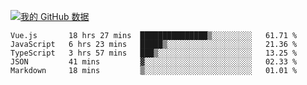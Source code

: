 [![我的 GitHub 数据](https://github-readme-stats.vercel.app/api?username=unbrain&?theme=dark)]()

<!--START_SECTION:waka-->
```text
Vue.js       18 hrs 27 mins  ███████████████▒░░░░░░░░░   61.71 % 
JavaScript   6 hrs 23 mins   █████▒░░░░░░░░░░░░░░░░░░░   21.36 % 
TypeScript   3 hrs 57 mins   ███▒░░░░░░░░░░░░░░░░░░░░░   13.25 % 
JSON         41 mins         ▓░░░░░░░░░░░░░░░░░░░░░░░░   02.33 % 
Markdown     18 mins         ▒░░░░░░░░░░░░░░░░░░░░░░░░   01.01 % 
```
<!--END_SECTION:waka-->
